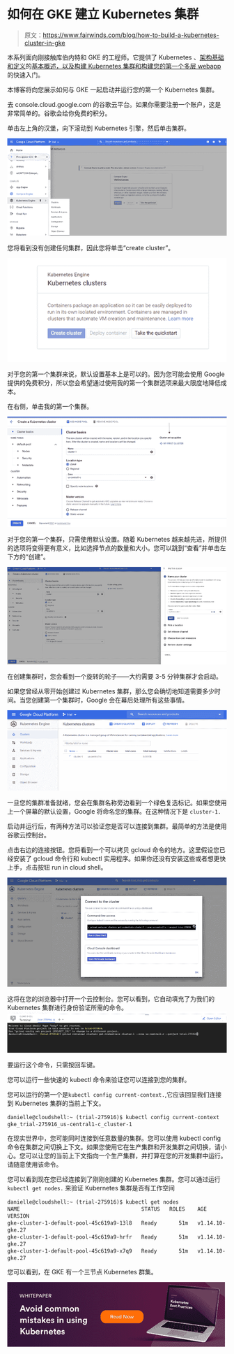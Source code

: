 # 如何在 GKE 建立 Kubernetes 集群

> 原文：<https://www.fairwinds.com/blog/how-to-build-a-kubernetes-cluster-in-gke>

 本系列面向刚接触库伯内特和 GKE 的工程师。它提供了 Kubernetes 、[架构基础和定义](/blog/getting-started-with-kubernetes-architecture-basics-definitions)的[基本概述，以及构建 Kubernetes 集群和](/blog/what-problems-does-kubernetes-solve)[构建您的第一个多层 webapp](/blog/how-to-deploy-multi-tiered-web-application-with-kubernetes) 的快速入门。

本博客将向您展示如何与 GKE 一起启动并运行您的第一个 Kubernetes 集群。

去 console.cloud.google.com 的谷歌云平台。如果你需要注册一个账户，这是非常简单的。谷歌会给你免费的积分。

单击左上角的汉堡，向下滚动到 Kubernetes 引擎，然后单击集群。

![Goolge Cloud Platform Kubernetes Engine](img/7640f7550f84e3e380152f63f7ef3d23.png)

您将看到没有创建任何集群，因此您将单击“create cluster”。

![Kubernetes clusters create a cluster](img/93ee6713e91c68951dada49d42b9db06.png)

对于您的第一个集群来说，默认设置基本上是可以的。因为您可能会使用 Google 提供的免费积分，所以您会希望通过使用我的第一个集群选项来最大限度地降低成本。

在右侧，单击我的第一个集群。

![Cluster basics](img/9277bbf20b4ecebc6b5b625b67d7d09e.png)

对于您的第一个集群，只需使用默认设置。随着 Kubernetes 越来越先进，所提供的选项将变得更有意义，比如选择节点的数量和大小。您可以跳到“查看”并单击左下方的“创建”。

![My First Cluster](img/aa57bee95b9cfb71937f9586e95393a7.png)

在创建集群时，您会看到一个旋转的轮子——大约需要 3-5 分钟集群才会启动。

如果您曾经从零开始创建过 Kubernetes 集群，那么您会确切地知道需要多少时间。当您创建第一个集群时，Google 会在幕后处理所有这些事情。

![Kubernetes cluster-1 screenshot](img/acb76f49e09aa586503a825c60645616.png)

一旦您的集群准备就绪，您会在集群名称旁边看到一个绿色复选标记。如果您使用上一个屏幕的默认设置，Google 将命名您的集群。在这种情况下是 `cluster-1.`

启动并运行后，有两种方法可以验证您是否可以连接到集群。最简单的方法是使用谷歌云控制台。

点击右边的连接按钮。您将看到一个可以拷贝 gcloud 命令的地方。这里假设您已经安装了 gcloud 命令行和 kubectl 实用程序。如果你还没有安装这些或者想更快上手，点击按钮 run in cloud shell。

![Connect to the cluster](img/f5cd6b6586a4d03d85cb8dc81529c45b.png)

这将在您的浏览器中打开一个云控制台。您可以看到，它自动填充了为我们的 Kubernetes 集群进行身份验证所需的命令。![GKE Shell Terminal](img/ec2bbca42069b73381e867997934fea3.png)

要运行这个命令，只需按回车键。

您可以运行一些快速的 kubectl 命令来验证您可以连接到您的集群。

您可以运行的第一个是`kubectl config current-context.`,它应该回显我们连接到 Kubernetes 集群的当前上下文。

```
danielle@cloudshell:~ (trial-275916)$ kubectl config current-context
gke_trial-275916_us-central1-c_cluster-1
```

在现实世界中，您可能同时连接到任意数量的集群。您可以使用 kubectl config 命令在集群之间切换上下文。如果您使用它在生产集群和开发集群之间切换，请小心。您可以让您的当前上下文指向一个生产集群，并打算在您的开发集群中运行。请随意使用该命令。

您可以看到现在您已经连接到了刚刚创建的 Kubernetes 集群。您可以通过运行 `kubectl get nodes.` 来验证 Kubernetes 集群是否有工作空间

```
danielle@cloudshell:~ (trial-275916)$ kubectl get nodes
NAME                                       STATUS   ROLES    AGE   VERSION
gke-cluster-1-default-pool-45c619a9-13l8   Ready       51m   v1.14.10-gke.27
gke-cluster-1-default-pool-45c619a9-hrfr   Ready       51m   v1.14.10-gke.27
gke-cluster-1-default-pool-45c619a9-x7q9   Ready       51m   v1.14.10-gke.27 
```

您可以看到，在 GKE 有一个三节点 Kubernetes 群集。

[![Download the Kubernetes Best Practices Whitepaper](img/ff6b63b515c18edd13b80bc25f17c2de.png)](https://cta-redirect.hubspot.com/cta/redirect/2184645/e68d92d3-c876-4525-b775-6123e46c7212)